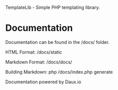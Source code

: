 TemplateLib - Simple PHP templating library.


# Documentation

Documentation can be found in the /docs/ folder.

HTML Format: /docs/static

Markdown Format: /docs/docs/

Building Markdown: php /docs/index.php generate

Documentation powered by Daux.io
